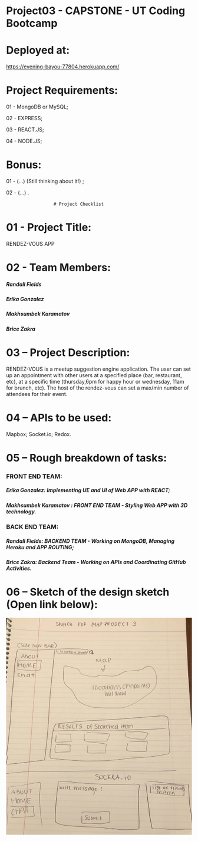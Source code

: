# Project03 - CAPSTONE - UT Coding Bootcamp




# Deployed at: 

https://evening-bayou-77804.herokuapp.com/




# Project Requirements:


 01 - MongoDB or MySQL;

 02 - EXPRESS;

 03 - REACT.JS;

 04 - NODE.JS;







# Bonus:


 01 - (...) (Still thinking about it!) ;

 02 - (...) .





                      # Project Checklist



# 01 - Project Title: 

RENDEZ-VOUS APP


# 02 - Team Members:

##### Randall Fields
##### Erika Gonzalez
##### Makhsumbek Karamatov
##### Brice Zakra


# 03 – Project Description:

RENDEZ-VOUS is a meetup suggestion engine application. The user can set up an appointment with other users at a specified place (bar, restaurant, etc), at a specific time (thursday,6pm for happy hour or wednesday, 11am for brunch, etc). The host of the rendez-vous can set a max/min number of attendees for their event.



# 04 – APIs to be used:

Mapbox; 
Socket.io;
Redox.



# 05 – Rough breakdown of tasks:

### FRONT END TEAM:

##### Erika Gonzalez: Implementing UE and UI of Web APP with REACT;
##### Makhsumbek Karamatov : FRONT END TEAM - Styling Web APP with 3D technology.

### BACK END TEAM:

##### Randall Fields: BACKEND TEAM - Working on MongoDB, Managing Heroku and APP ROUTING;
##### Brice Zakra: Backend Team - Working on APIs and Coordinating GitHub Activities.



# 06 – Sketch of the design sketch (Open link below):

![alt text](https://github.com/bricezakra/project-3-masterpiece/blob/master/client/src/image/image01.jpg)
